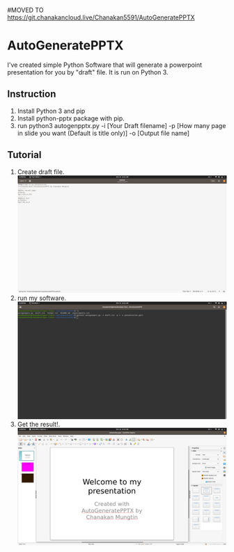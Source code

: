 #MOVED TO https://git.chanakancloud.live/Chanakan5591/AutoGeneratePPTX

# AutoGeneratePPTX
I've created simple Python Software that will generate a powerpoint presentation for you by "draft" file.
It is run on Python 3.
## Instruction
1. Install Python 3 and pip
2. Install python-pptx package with pip.
3. run python3 autogenpptx.py -i [Your Draft filename] -p [How many page in slide you want (Default is title only)] -o [Output file name]

## Tutorial
1. Create draft file.
![Draft Create IMG](https://raw.githubusercontent.com/Chanakan5591/AutoGeneratePPTX/master/img/Screenshot%20from%202019-12-15%2011-31-55.png)
2. run my software.
![SoftwareRun IMG](https://raw.githubusercontent.com/Chanakan5591/AutoGeneratePPTX/master/img/Screenshot%20from%202019-12-15%2011-34-47.png)
3. Get the result!.
![Result IMG](https://raw.githubusercontent.com/Chanakan5591/AutoGeneratePPTX/master/img/Screenshot%20from%202019-12-15%2011-35-24.png)
